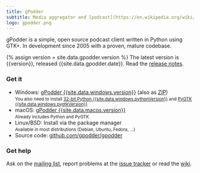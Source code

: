 ```yaml
---
title: gPodder
subtitle: Media aggregator and [podcast](https://en.wikipedia.org/wiki/Podcast) client
logo: gpodder.png
---
```


gPodder is a simple, open source podcast client written in Python using GTK+. In development since 2005 with a proven, mature codebase.

{% assign version = site.data.gpodder.version %}
The latest version is {{version}}, released {{site.data.gpodder.date}}. Read the [release notes](http://blog.gpodder.org/).

### Get it

-   Windows: [gPodder {{site.data.windows.version}}][win] (also as [ZIP][win-zip])<br>
    <small>You also need to install [32-bit Python {{site.data.windows.pythonVersion}}][win-python] and [PyGTK {{site.data.windows.pygtkVersion}}][win-gtk]</small>
-   macOS: [gPodder {{site.data.macos.version}}][mac]<br>
    <small>Already includes Python and PyGTK</small>
-   Linux/BSD: Install via the package manager<br>
    <small>Available in most distributions (Debian, Ubuntu, Fedora, ...)</small>
-   Source code: [github.com/gpodder/gpodder](https://github.com/gpodder/gpodder)

### Get help

Ask on the [mailing list](http://www.freelists.org/list/gpodder), report problems at the [issue tracker](https://github.com/gpodder/gpodder/issues) or read the [wiki](https://github.com/gpodder/gpodder/wiki).

[win]: http://sourceforge.net/projects/gpodder/files/windows/gpodder-{{site.data.windows.version}}-setup.exe/download
[win-zip]: http://sourceforge.net/projects/gpodder/files/windows/gpodder-{{site.data.windows.version}}-win32.zip/download
[win-python]: https://www.python.org/ftp/python/{{site.data.windows.pythonVersion}}{{site.data.windows.pythonPatch}}/python-{{site.data.windows.pythonVersion}}{{site.data.windows.pythonPatch}}.msi
[win-gtk]: http://ftp.gnome.org/pub/GNOME/binaries/win32/pygtk/{{site.data.windows.pygtkVersion}}/pygtk-all-in-one-{{site.data.windows.pygtkVersion}}{{site.data.windows.pygtkPatch}}.win32-py{{site.data.windows.pythonVersion}}.msi
[mac]: https://sourceforge.net/projects/gpodder/files/macosx/gPodder-{{site.data.macos.version}}{{site.data.macos.patch}}.zip/download

